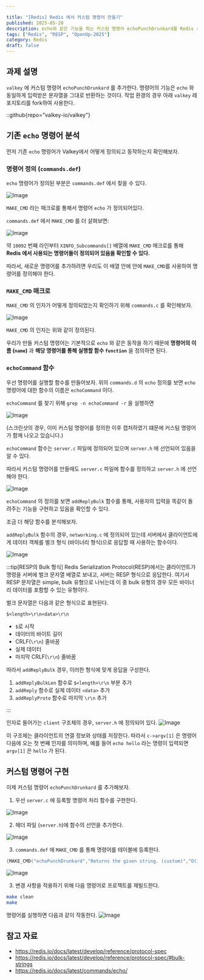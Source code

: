 ```yaml
---

title: "[Redis] Redis 에서 커스텀 명령어 만들기"
published: 2025-05-20
description: echo와 같은 기능을 하는 커스텀 명령어 echoPunchDrunkard를 Redis 서버에서 실행되도록 해보자.
tags: ["Redis", "RESP", "OpenUp-2025"]
category: Redis
draft: false
---  
```


## 과제 설명

`valkey` 에 커스텀 명령어 `echoPunchDrunkard` 를 추가한다. 명령어의 기능은 `echo` 와 동일하게 입력받은 문자열을 그대로 반환하는 것이다.
작업 환경의 경우 아래 `valkey` 레포지토리를 fork하여 사용한다.

::github{repo="valkey-io/valkey"}

## 기존 `echo` 명령어 분석

먼저 기존 `echo` 명령어가 Valkey에서 어떻게 정의되고 동작하는지 확인해보자.

### 명령어 정의 (`commands.def`)

`echo` 명령어가 정의된 부분은 `commands.def` 에서 찾을 수 있다.

![Image](https://github.com/user-attachments/assets/80ccdc07-907f-45ce-bab9-da2c0166cb9a)

`MAKE_CMD` 라는 매크로를 통해서 명령어 `echo` 가 정의되어있다.

`commands.def` 에서 `MAKE_CMD` 를 더 살펴보면:

![Image](https://github.com/user-attachments/assets/b3e22550-6677-49da-a70b-df537d18685d)

약 `10092` 번째 라인부터 `XINFO_Subcommands[]` 배열에 `MAKE_CMD`
 매크로를 통해 **Redis 에서 사용되는 명령어들이 정의되어 있음을 확인할 수 있다.**

따라서, 새로운 명령어를 추가하려면 우리도 이 배열 안에 안에 `MAKE_CMD`를 사용하여 명령어를 정의해야 한다.

### `MAKE_CMD` 매크로

`MAKE_CMD` 의 인자가 어떻게 정의되었는지 확인하기 위해 `commands.c` 를 확인해보자.

![Image](https://github.com/user-attachments/assets/81008e25-f248-41d5-9fe0-bf8edfbac685)

`MAKE_CMD` 의 인자는 위와 같이 정의된다.

우리가 만들 커스텀 명령어는 기본적으로 `echo` 와 같은 동작을 하기 때문에 **명령어의 이름 (`name`)** 과 **해당 명령어를 통해 실행할 함수 `function`** 을 정의하면 된다.

### `echoCommand` 함수

우선 명령어를 실행할 함수를 만들어보자. 위의 `commands.d` 의 `echo` 정의를 보면 `echo` 명령어에 대한 함수의 이름은 `echoCommand` 이다.

`echoCommand` 를 찾기 위해 `grep -n echoCommand -r` 을 실행하면

![Image](https://github.com/user-attachments/assets/aa0ed27d-f115-409d-9e01-5b398f5a90bc)

(스크린샷의 경우, 이미 커스텀 명령어를 정의한 이후 캡처하였기 떄문에 커스텀 명령어가 함께 나오고 있습니다.)

`echoCommand` 함수는 `server.c` 파일에 정의되어 있으며 `server.h` 에 선언되어 있음을 알 수 있다.

따라서 커스텀 명령어를 만들때도 `server.c` 파일에 함수를 정의하고 `server.h` 에 선언해야 한다.

![Image](https://github.com/user-attachments/assets/cbb75691-0713-4e29-8d70-646d96c35623)

`echoCommand` 의 정의를 보면 `addReplyBulk` 함수를 통해, 사용자의 입력을 똑같이 돌려주는 기능을 구현하고 있음을 확인할 수 있다.

조금 더 해당 함수를 분석해보자.

`addReplyBulk` 함수의 경우, `networking.c` 에 정의되어 있는데 서버에서 클라이언트에게 데이터 객체를 벌크 형식 (바이너리 형식)으로 응답할 때 사용하는 함수이다.

![Image](https://github.com/user-attachments/assets/608da1f5-4649-4643-9dd0-72529f1e149e)

:::tip[RESP의 Bulk 형식]
Redis Serialization Protocol(RESP)에서는 클라이언트가 명령을 서버에 벌크 문자열 배열로 보내고, 서버는 RESP 형식으로 응답한다.
여기서 RESP 문자열은 simple, bulk 유형으로 나뉘는데 이 중 bulk 유형의 경우 모든 바이너리 데이터를 포함할 수 있는 유형이다.

벌크 문자열은 다음과 같은 형식으로 표현된다.

```
$<length>\r\n<data>\r\n
```

- `$`로 시작
- 데이터의 바이트 길이
- CRLF(`\r\n`) 줄바꿈
- 실제 데이터
- 마지막 CRLF(`\r\n`) 줄바꿈

따라서 `addReplyBulk` 경우, 이러한 형식에 맞게 응답을 구성한다.

1. `addReplyBulkLen` 함수로 `$<length>\r\n` 부분 추가
2. `addReply` 함수로 실제 데이터 `<data>` 추가
3. `addReplyProto` 함수로 마지막 `\r\n` 추가

:::

인자로 들어가는 `client` 구조체의 경우, `server.h` 에 정의되어 있다.
![Image](https://github.com/user-attachments/assets/26a8aedd-f1f2-400a-9071-1afa3cb2060c)

이 구조체는 클라이언트의 연결 정보와 상태를 저장한다.
따라서 `c->argv[1]` 은 명령어 다음에 오는 첫 번째 인자를 의미하며, 예를 들어 `echo hello` 라는 명령이 입력되면 `argv[1]` 은 `hello` 가 된다.

## 커스텀 명령어 구현

이제 커스텀 명령어 `echoPunchDrunkard` 를 추가해보자.

1. 우선 `server.c` 에 등록할 명령어 처리 함수를 구현한다.

![Image](https://github.com/user-attachments/assets/18950021-2fe4-4d75-ab7f-aae28e183046)

2. 헤더 파일 (`server.h`)에 함수의 선언을 추가한다.

![Image](https://github.com/user-attachments/assets/7c032cc1-780b-4fdb-b5f6-69445fbe8df9)

3. `commands.def` 에 `MAKE_CMD` 를 통해 명령어를 테이블에 등록한다.

```c
{MAKE_CMD("echoPunchDrunkard","Returns the given string. (custom)","O(1)","1.0.0",CMD_DOC_NONE,NULL,NULL,"connect      ion",COMMAND_GROUP_CONNECTION,ECHO_History,0,ECHO_Tips,0,echoPunchDrunkard,2,CMD_LOADING|CMD_STALE|CMD_FAST,ACL_C      ATEGORY_CONNECTION,ECHO_Keyspecs,0,NULL,1),.args=ECHO_Args},
```

![Image](https://github.com/user-attachments/assets/023d9af3-6e5f-4965-a4f2-23712ce02964)

3. 변경 사항을 적용하기 위해 다음 명령어로 프로젝트를 재빌드한다.

```bash
make clean
make
```

명령어를 실행하면 다음과 같이 작동한다.
![Image](https://github.com/user-attachments/assets/cc5f010c-896b-42e6-861d-60062bb17b9f)

## 참고 자료

- <https://redis.io/docs/latest/develop/reference/protocol-spec>
- <https://redis.io/docs/latest/develop/reference/protocol-spec/#bulk-strings>
- <https://redis.io/docs/latest/commands/echo/>

